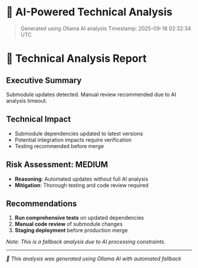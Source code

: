 # 🤖 AI-Powered Technical Analysis
> Generated using Ollama AI analysis
> Timestamp: 2025-09-18 02:32:34 UTC

# 🤖 Technical Analysis Report

## Executive Summary
Submodule updates detected. Manual review recommended due to AI analysis timeout.

## Technical Impact
- Submodule dependencies updated to latest versions
- Potential integration impacts require verification
- Testing recommended before merge

## Risk Assessment: MEDIUM
- **Reasoning**: Automated updates without full AI analysis
- **Mitigation**: Thorough testing and code review required

## Recommendations
1. **Run comprehensive tests** on updated dependencies
2. **Manual code review** of submodule changes
3. **Staging deployment** before production merge

*Note: This is a fallback analysis due to AI processing constraints.*

---
*🤖 This analysis was generated using Ollama AI with automated fallback*

